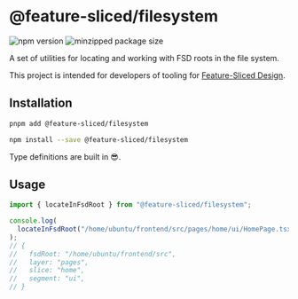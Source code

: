 # @feature-sliced/filesystem

![npm version](https://img.shields.io/npm/v/@feature-sliced/filesystem)
![minzipped package size](https://img.shields.io/bundlephobia/minzip/@feature-sliced/filesystem.svg)

A set of utilities for locating and working with FSD roots in the file system.

This project is intended for developers of tooling for [Feature-Sliced Design][feature-sliced-design].

## Installation

```bash
pnpm add @feature-sliced/filesystem
```

```bash
npm install --save @feature-sliced/filesystem
```

Type definitions are built in 😎.

## Usage

```ts
import { locateInFsdRoot } from "@feature-sliced/filesystem";

console.log(
  locateInFsdRoot("/home/ubuntu/frontend/src/pages/home/ui/HomePage.tsx"),
);
// {
//   fsdRoot: "/home/ubuntu/frontend/src",
//   layer: "pages",
//   slice: "home",
//   segment: "ui",
// }
```

[feature-sliced-design]: https://feature-sliced.design

